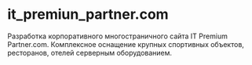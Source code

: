 # it_premiun_partner.com
Разработка корпоративного многостраничного сайта IT Premium Partner.com. Комплексное оснащение крупных спортивных объектов, ресторанов, отелей серверным оборудованием.
